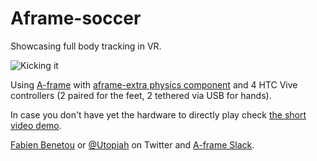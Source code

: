 # Aframe-soccer

Showcasing full body tracking in VR.

![Kicking it](https://aframe.io/images/awoa/football-vr.gif)

Using [A-frame](https://aframe.io) with [aframe-extra physics component](https://github.com/donmccurdy/aframe-extras/tree/master/src/physics) and 4 HTC Vive controllers (2 paired for the feet, 2 tethered via USB for hands).

In case you don't have yet the hardware to directly play check [the short video demo](https://www.youtube.com/watch?v=jUPIQecyhOo).


[Fabien Benetou](https://fabien.benetou.fr) or [@Utopiah](https://twitter.com/utopiah) on Twitter and [A-frame Slack](https://aframevr.slack.com).

